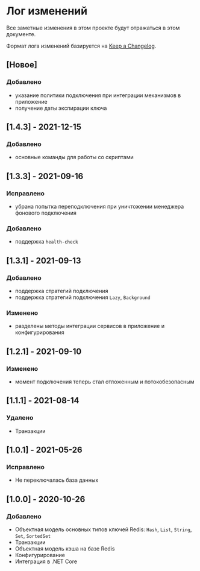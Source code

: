 # Лог изменений

Все заметные изменения в этом проекте будут отражаться в этом документе.

Формат лога изменений базируется на [Keep a Changelog](https://keepachangelog.com/en/1.0.0/).

## [Новое] 

### Добавлено

* указание политики подключения при интеграции механизмов в приложение 
* получение даты экспирации ключа

## [1.4.3] - 2021-12-15

### Добавлено

* основные команды для работы со скриптами

## [1.3.3] - 2021-09-16

### Исправлено

* убрана попытка переподключения при уничтожении менеджера фонового подключения

### Добавлено

* поддержка `health-check`

## [1.3.1] - 2021-09-13

### Добавлено

* поддержка стратегий подключения
* поддержка стратегий подключения `Lazy`, `Background`

### Изменено

* разделены методы интеграции сервисов в приложение и конфигурирования

## [1.2.1] - 2021-09-10

### Изменено

*  момент подключения теперь стал отложенным и потокобезопасным 

## [1.1.1]  - 2021-08-14

### Удалено

* Транзакции 

## [1.0.1]  - 2021-05-26

### Исправлено

* Не переключалась база данных 

## [1.0.0]  - 2020-10-26

### Добавлено

* Объектная модель основных типов ключей Redis: `Hash`, `List`, `String`, `Set`, `SortedSet`
* Транзакции
* Объектная модель кэша на базе Redis
* Конфигурирование
* Интеграция в .NET Core 